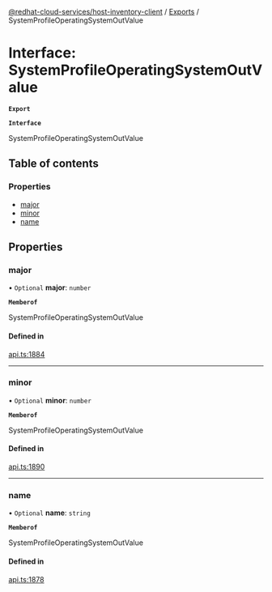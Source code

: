 [@redhat-cloud-services/host-inventory-client](../README.md) / [Exports](../modules.md) / SystemProfileOperatingSystemOutValue

# Interface: SystemProfileOperatingSystemOutValue

**`Export`**

**`Interface`**

SystemProfileOperatingSystemOutValue

## Table of contents

### Properties

- [major](SystemProfileOperatingSystemOutValue.md#major)
- [minor](SystemProfileOperatingSystemOutValue.md#minor)
- [name](SystemProfileOperatingSystemOutValue.md#name)

## Properties

### major

• `Optional` **major**: `number`

**`Memberof`**

SystemProfileOperatingSystemOutValue

#### Defined in

[api.ts:1884](https://github.com/gkarat/javascript-clients/blob/master/packages/host-inventory/api.ts#L1884)

___

### minor

• `Optional` **minor**: `number`

**`Memberof`**

SystemProfileOperatingSystemOutValue

#### Defined in

[api.ts:1890](https://github.com/gkarat/javascript-clients/blob/master/packages/host-inventory/api.ts#L1890)

___

### name

• `Optional` **name**: `string`

**`Memberof`**

SystemProfileOperatingSystemOutValue

#### Defined in

[api.ts:1878](https://github.com/gkarat/javascript-clients/blob/master/packages/host-inventory/api.ts#L1878)
